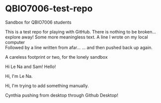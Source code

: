 # QBIO7006-test-repo

Sandbox for QBIO7006 students

This is a test repo for playing with GitHub. There is nothing to be broken... explore away!
Some more meaningless text.
A line I wrote on my local computer  
Followed by a line written from afar...
... and then pushed back up again.

A careless footprint or two, for the lonely sandbox


Hi Le Na and Sam!
Hello!

Hi, I'm Le Na.

Hi, I'm trying to add something manually.

Cynthia pushing from desktop through Github Desktop!
